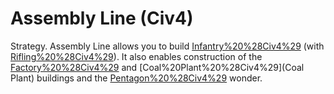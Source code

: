 # Assembly Line (Civ4)

Strategy.
Assembly Line allows you to build [Infantry%20%28Civ4%29](Infantry) (with [Rifling%20%28Civ4%29](Rifling)). It also enables construction of the [Factory%20%28Civ4%29](Factory) and [Coal%20Plant%20%28Civ4%29](Coal Plant) buildings and the [Pentagon%20%28Civ4%29](Pentagon) wonder.